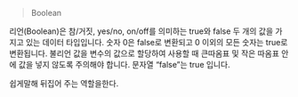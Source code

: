 > Boolean
> 
리언(Boolean)은 참/거짓, yes/no, on/off를 의미하는 true와 false 두 개의 값을 가지고 있는 데이터 타입입니다. 숫자 0은 false로 변환되고 0 이외의 모든 숫자는 true로 변환됩니다. 불리언 값을 변수의 값으로 할당하여 사용할 때 큰따옴표 및 작은 따옴표 안에 값을 넣지 않도록 주의해야 합니다. 문자열 “false”는 true 입니다.

쉽게말해 뒤집어 주는 역할을한다.

